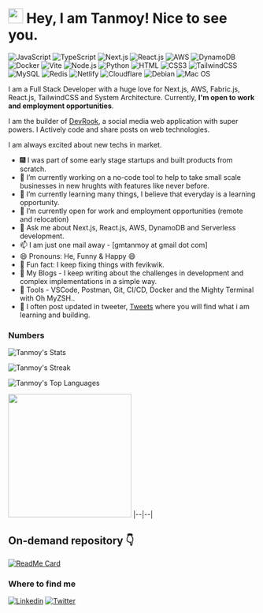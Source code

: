 <h1><img src="https://emojis.slackmojis.com/emojis/images/1531849430/4246/blob-sunglasses.gif?1531849430" width="30"/> Hey, I am Tanmoy! Nice to see you.</h1>

![JavaScript](https://img.shields.io/badge/JavaScript-F7DF1E?style=flat-square&logo=javascript&logoColor=black)
![TypeScript](https://img.shields.io/badge/TypeScript-007ACC?style=flat-square&logo=typescript&logoColor=white)
![Next.js](https://img.shields.io/badge/Next.js-000?logo=nextdotjs&logoColor=fff&style=for-the-badge)
![React.js](https://img.shields.io/badge/React.js-0081CB?style=flat-square&logo=react&logoColor=61DAFB)
![AWS](https://img.shields.io/badge/Amazon_AWS-FF9900?style=for-the-badge&logo=amazonaws&logoColor=white)
![DynamoDB](https://img.shields.io/badge/Amazon%20DynamoDB-4053D6?style=for-the-badge&logo=Amazon%20DynamoDB&logoColor=white)
![Docker](https://img.shields.io/badge/Docker-0CC1F3?style=flat-square&logo=docker&logoColor=white)
![Vite](https://img.shields.io/badge/Vite-593D88?style=flat-square&logo=vite&logoColor=white)
![Node.js](https://img.shields.io/badge/Node.js-43853D?style=flat-square&logo=node.js&logoColor=white)
![Python](https://img.shields.io/badge/Python-3776AB?style=flat-square&logo=python&logoColor=white)
![HTML](https://img.shields.io/badge/HTML5-E34F26?style=flat-square&logo=html5&logoColor=white)
![CSS3](https://img.shields.io/badge/CSS3-1572B6?style=flat-square&logo=css3&logoColor=white)
![TailwindCSS](https://img.shields.io/badge/Tailwind_CSS-38B2AC?style=flat-square&logo=tailwind-css&logoColor=white)
![MySQL](https://img.shields.io/badge/MySQL-005C84?style=flat-square&logo=mysql&logoColor=white)
![Redis](https://img.shields.io/badge/redis-%23DD0031.svg?&style=flat-square&logo=redis&logoColor=white)
![Netlify](https://img.shields.io/badge/Netlify-00C7B7?style=flat-square&logo=netlify&logoColor=white)
![Cloudflare](https://img.shields.io/badge/Cloudflare-F38020?style=flat-square&logo=Cloudflare&logoColor=white)
![Debian](https://img.shields.io/badge/Debian-A81D33?style=flat-square&logo=debian&logoColor=white)
![Mac OS](https://img.shields.io/badge/macOS-000000?style=flat-square&logo=apple&logoColor=white)

I am a Full Stack Developer with a huge love for Next.js, AWS, Fabric.js, React.js, TailwindCSS and System Architecture. Currently, **I'm open to work and employment opportunities**.

I am the builder of [DevRook](https://devrook.gm1957.site), a social media web application with super powers. I Actively code and share posts on web technologies.

I am always excited about new techs in market.

- :fireworks: I was part of some early stage startups and built products from scratch.
- 🔭 I’m currently working on a no-code tool to help to take small scale businesses in new hrughts with features like never before.
- 🌱 I’m currently learning many things, I believe that everyday is a learning opportunity.
- 👯 I’m currently open for work and employment opportunities (remote and relocation)
- 💬 Ask me about Next.js, React.js, AWS, DynamoDB and Serverless development.
- 📫 I am just one mail away - [gmtanmoy at gmail dot com]
- 😄 Pronouns: He, Funny & Happy 😄
- :partying_face: Fun fact: I keep fixing things with fevikwik.
- :book: My Blogs - I keep writing about the challenges in development and complex implementations in a simple way. 
- :wrench: Tools - VSCode, Postman, Git, CI/CD, Docker and the Mighty Terminal with Oh MyZSH..
- :envelope_with_arrow: I often post updated in tweeter, [Tweets](https://twitter.com/GrandMaster1957) where you will find what i am learning and building.

### Numbers
![Tanmoy's Stats](https://github-readme-stats.vercel.app/api?username=GM1957&theme=darcula&show_icons=true&hide_border=true&count_private=true)

![Tanmoy's Streak](https://github-readme-streak-stats.herokuapp.com/?user=GM1957&theme=darcula&hide_border=true)

![Tanmoy's Top Languages](https://github-readme-stats.vercel.app/api/top-langs/?username=GM1957&theme=darcula&show_icons=true&hide_border=true&layout=compact)

<a href="https://stackoverflow.com/users/story/11700077"><img src="https://github-readme-stackoverflow.vercel.app/?userID=11700077&theme=dark" height="250"></a>
|--|--|

## On-demand repository 👇
[![ReadMe Card](https://github-readme-stats.vercel.app/api/pin/?username=GM1957&repo=python-short-projects)](https://github.com/GM1957/python-short-projects)

### Where to find me

[![Linkedin](https://img.shields.io/badge/LinkedIn-0077B5?style=flat-square&logo=linkedin&logoColor=white)](https://www.linkedin.com/in/gm1957/) 
[![Twitter](https://img.shields.io/badge/Twitter-1DA1F2?style=flat-square&logo=twitter&logoColor=white)](https://twitter.com/GrandMaster1957)